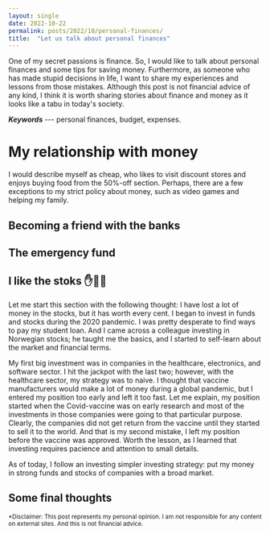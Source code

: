 ```yaml
---
layout: single
date: 2022-10-22
permalink: posts/2022/10/personal-finances/
title:  "Let us talk about personal finances"
---
```


One of my secret passions is finance. So, I would like to talk about personal finances and some tips for saving money. Furthermore, as someone who has made stupid decisions in life, I want to share my experiences and lessons from those mistakes. Although this post is not financial advice of any kind, I think it is worth sharing stories about finance and money as it looks like a tabu in today's society.

***Keywords*** --- personal finances, budget, expenses.

My relationship with money
============================================
I would describe myself as cheap, who likes to visit discount stores and enjoys buying food from the 50%-off section. Perhaps, there are a few exceptions to my strict policy about money, such as video games and helping my family.

## Becoming a friend with the banks

## The emergency fund

## I like the stoks ✋💎🤚
Let me start this section with the following thought: I have lost a lot of money in the stocks, but it has worth every cent. I began to invest in funds and stocks during the 2020 pandemic. I was pretty desperate to find ways to pay my student loan. And I came across a colleague investing in Norwegian stocks; he taught me the basics, and I started to self-learn about the market and financial terms. 

My first big investment was in companies in the healthcare, electronics, and software sector. I hit the jackpot with the last two; however, with the healthcare sector, my strategy was to naive. I thought that vaccine manufacturers would make a lot of money during a global pandemic, but I entered my position too early and left it too fast. Let me explain, my position started when the Covid-vaccine was on early research and most of the investments in those companies were going to that particular purpose. Clearly, the companies did not get return from the vaccine until they started to sell it to the world. And that is my second mistake, I left my position before the vaccine was approved. Worth the lesson, as I learned that investing requires pacience and attention to small details.

As of today, I follow an investing simpler investing strategy: put my money in strong funds and stocks of companies with a broad market.

## Some final thoughts

<sub>*Disclaimer: This post represents my personal opinion. I am not responsible for any content on external sites. And this is not financial advice.</sub>